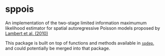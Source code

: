 # sppois

An implementation of the two-stage limited information maximumum likelihood
estimator for spatial autoregressive Poisson models proposed by [Lambert et al.
(2010)](http://dx.doi.org/10.1016/j.regsciurbeco.2010.04.001)

This package is built on top of functions and methods available in
[`spdep`](https://cran.r-project.org/web/packages/spdep/index.html), and could
potentially be merged into that package.

